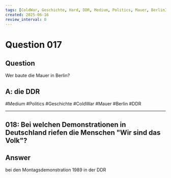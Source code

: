 ```yaml
---
tags: [ColdWar, Geschichte, Hard, DDR, Medium, Politics, Mauer, Berlin]
created: 2025-06-16
review_interval: 0
---
```


# Question 017

## Question

Wer baute die Mauer in Berlin?
## A: die DDR 
#Medium #Politics #Geschichte #ColdWar #Mauer #Berlin #DDR 

---
## 018: Bei welchen Demonstrationen in Deutschland riefen die Menschen "Wir sind das Volk"?

## Answer

bei den Montagsdemonstration 1989 in der DDR
